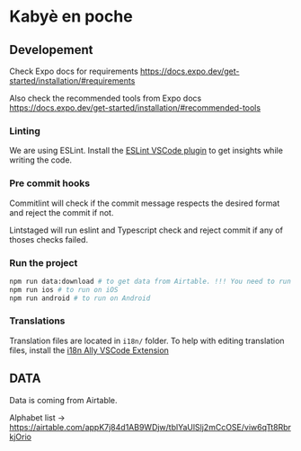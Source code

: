 # Kabyè en poche

## Developement

Check Expo docs for requirements <https://docs.expo.dev/get-started/installation/#requirements>

Also check the recommended tools from Expo docs <https://docs.expo.dev/get-started/installation/#recommended-tools>

### Linting

We are using ESLint. Install the [ESLint VSCode plugin](https://marketplace.visualstudio.com/items?itemName=dbaeumer.vscode-eslint) to get insights while writing the code.

### Pre commit hooks

Commitlint will check if the commit message respects the desired format and reject the commit if not.

Lintstaged will run eslint and Typescript check and reject commit if any of thoses checks failed.

### Run the project

```bash
npm run data:download # to get data from Airtable. !!! You need to run this at least once before launching the project. Unless it will fail to find utils/data/alphabet.json file
npm run ios # to run on iOS
npm run android # to run on Android
```

### Translations

Translation files are located in `i18n/` folder.
To help with editing translation files, install the [i18n Ally VSCode Extension](https://marketplace.visualstudio.com/items?itemName=Lokalise.i18n-ally)

## DATA

Data is coming from Airtable.

Alphabet list -> <https://airtable.com/appK7j84d1AB9WDjw/tblYaUlSlj2mCcOSE/viw6qTt8RbrkjOrio>
